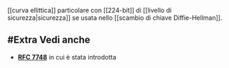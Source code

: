 [[curva ellittica]] particolare con [[224-bit]] di [[livello di sicurezza|sicurezza]] se usata nello [[scambio di chiave Diffie-Hellman]].

## #Extra Vedi anche

- [**RFC 7748**](https://www.rfc-editor.org/rfc/rfc7748) in cui è stata introdotta